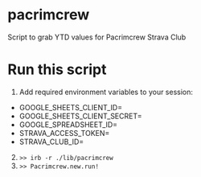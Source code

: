 # pacrimcrew
Script to grab YTD values for Pacrimcrew Strava Club

# Run this script
1. Add required environment variables to your session:
-  GOOGLE_SHEETS_CLIENT_ID=
-  GOOGLE_SHEETS_CLIENT_SECRET=
-  GOOGLE_SPREADSHEET_ID=
-  STRAVA_ACCESS_TOKEN=
-  STRAVA_CLUB_ID=
2. `>> irb -r ./lib/pacrimcrew`
3. `>> Pacrimcrew.new.run!`
